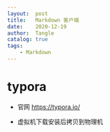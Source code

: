 ```yaml
---
layout:  post
title:   Markdown 客户端
date:    2020-12-19
author:  Tangle
catalog: true
tags:
    - Markdown
---
```


# typora

- 官网 <https://typora.io/>

- 虚拟机下载安装后拷贝到物理机
